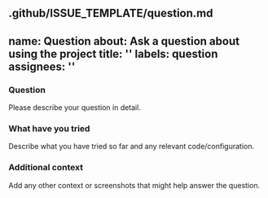 .github/ISSUE_TEMPLATE/question.md
---
name: Question
about: Ask a question about using the project
title: ''
labels: question
assignees: ''
---

### Question
Please describe your question in detail.

### What have you tried
Describe what you have tried so far and any relevant code/configuration.

### Additional context
Add any other context or screenshots that might help answer the question.
